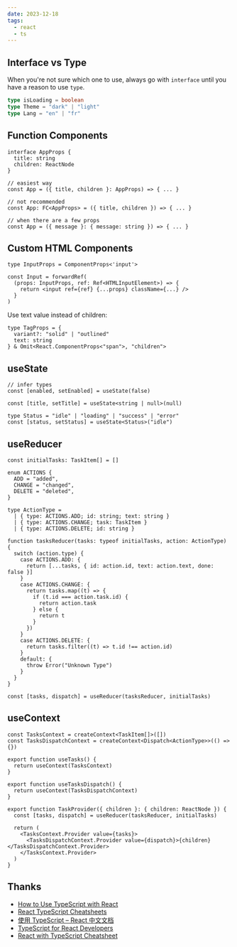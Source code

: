 ```yaml
---
date: 2023-12-18
tags:
  - react
  - ts
---
```


## Interface vs Type

When you're not sure which one to use, always go with `interface` until you have a reason to use `type`.

```ts
type isLoading = boolean
type Theme = "dark" | "light"
type Lang = "en" | "fr"
```

## Function Components

```tsx
interface AppProps {
  title: string
  children: ReactNode
}

// easiest way
const App = ({ title, children }: AppProps) => { ... }

// not recommended
const App: FC<AppProps> = ({ title, children }) => { ... }

// when there are a few props
const App = ({ message }: { message: string }) => { ... }
```

## Custom HTML Components

```tsx
type InputProps = ComponentProps<'input'>

const Input = forwardRef(
  (props: InputProps, ref: Ref<HTMLInputElement>) => {
    return <input ref={ref} {...props} className={...} />
  }
)
```

Use text value instead of children:

```tsx
type TagProps = {
  variant?: "solid" | "outlined"
  text: string
} & Omit<React.ComponentProps<"span">, "children">
```

## useState

```tsx
// infer types
const [enabled, setEnabled] = useState(false)

const [title, setTitle] = useState<string | null>(null)

type Status = "idle" | "loading" | "success" | "error"
const [status, setStatus] = useState<Status>("idle")
```

## useReducer

```tsx
const initialTasks: TaskItem[] = []

enum ACTIONS {
  ADD = "added",
  CHANGE = "changed",
  DELETE = "deleted",
}

type ActionType =
  | { type: ACTIONS.ADD; id: string; text: string }
  | { type: ACTIONS.CHANGE; task: TaskItem }
  | { type: ACTIONS.DELETE; id: string }

function tasksReducer(tasks: typeof initialTasks, action: ActionType) {
  switch (action.type) {
    case ACTIONS.ADD: {
      return [...tasks, { id: action.id, text: action.text, done: false }]
    }
    case ACTIONS.CHANGE: {
      return tasks.map((t) => {
        if (t.id === action.task.id) {
          return action.task
        } else {
          return t
        }
      })
    }
    case ACTIONS.DELETE: {
      return tasks.filter((t) => t.id !== action.id)
    }
    default: {
      throw Error("Unknown Type")
    }
  }
}

const [tasks, dispatch] = useReducer(tasksReducer, initialTasks)
```

## useContext

```tsx
const TasksContext = createContext<TaskItem[]>([])
const TasksDispatchContext = createContext<Dispatch<ActionType>>(() => {})

export function useTasks() {
  return useContext(TasksContext)
}

export function useTasksDispatch() {
  return useContext(TasksDispatchContext)
}

export function TaskProvider({ children }: { children: ReactNode }) {
  const [tasks, dispatch] = useReducer(tasksReducer, initialTasks)

  return (
    <TasksContext.Provider value={tasks}>
      <TasksDispatchContext.Provider value={dispatch}>{children}</TasksDispatchContext.Provider>
    </TasksContext.Provider>
  )
}
```

## Thanks

- [How to Use TypeScript with React](https://www.freecodecamp.org/news/use-typescript-with-react/)
- [React TypeScript Cheatsheets](https://react-typescript-cheatsheet.netlify.app/)
- [使用 TypeScript – React 中文文档](https://zh-hans.react.dev/learn/typescript)
- [TypeScript for React Developers](https://www.freecodecamp.org/news/typescript-for-react-developers/)
- [React with TypeScript Cheatsheet](https://blog.bitsrc.io/react-with-typescript-cheatsheet-9dd891dc5bfe)
